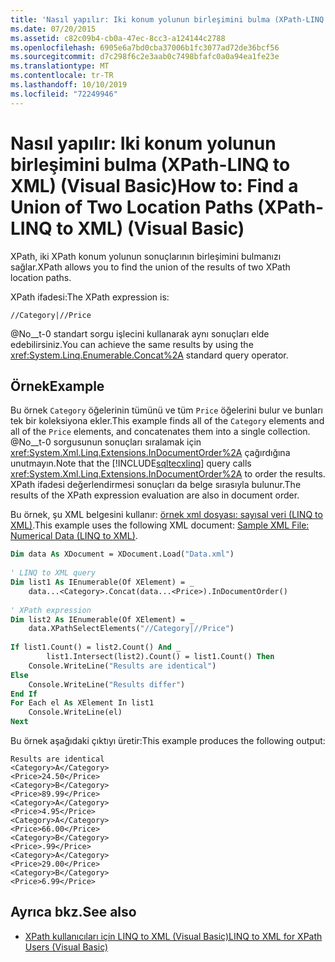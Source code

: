 ```yaml
---
title: 'Nasıl yapılır: Iki konum yolunun birleşimini bulma (XPath-LINQ to XML) (Visual Basic)'
ms.date: 07/20/2015
ms.assetid: c82c09b4-cb0a-47ec-8cc3-a124144c2788
ms.openlocfilehash: 6905e6a7bd0cba37006b1fc3077ad72de36bcf56
ms.sourcegitcommit: d7c298f6c2e3aab0c7498bfafc0a0a94ea1fe23e
ms.translationtype: MT
ms.contentlocale: tr-TR
ms.lasthandoff: 10/10/2019
ms.locfileid: "72249946"
---
```

# <a name="how-to-find-a-union-of-two-location-paths-xpath-linq-to-xml-visual-basic"></a><span data-ttu-id="fbfd0-102">Nasıl yapılır: Iki konum yolunun birleşimini bulma (XPath-LINQ to XML) (Visual Basic)</span><span class="sxs-lookup"><span data-stu-id="fbfd0-102">How to: Find a Union of Two Location Paths (XPath-LINQ to XML) (Visual Basic)</span></span>
<span data-ttu-id="fbfd0-103">XPath, iki XPath konum yolunun sonuçlarının birleşimini bulmanızı sağlar.</span><span class="sxs-lookup"><span data-stu-id="fbfd0-103">XPath allows you to find the union of the results of two XPath location paths.</span></span>  
  
 <span data-ttu-id="fbfd0-104">XPath ifadesi:</span><span class="sxs-lookup"><span data-stu-id="fbfd0-104">The XPath expression is:</span></span>  
  
 `//Category|//Price`  
  
 <span data-ttu-id="fbfd0-105">@No__t-0 standart sorgu işlecini kullanarak aynı sonuçları elde edebilirsiniz.</span><span class="sxs-lookup"><span data-stu-id="fbfd0-105">You can achieve the same results by using the <xref:System.Linq.Enumerable.Concat%2A> standard query operator.</span></span>  
  
## <a name="example"></a><span data-ttu-id="fbfd0-106">Örnek</span><span class="sxs-lookup"><span data-stu-id="fbfd0-106">Example</span></span>  
 <span data-ttu-id="fbfd0-107">Bu örnek `Category` öğelerinin tümünü ve tüm `Price` öğelerini bulur ve bunları tek bir koleksiyona ekler.</span><span class="sxs-lookup"><span data-stu-id="fbfd0-107">This example finds all of the `Category` elements and all of the `Price` elements, and concatenates them into a single collection.</span></span> <span data-ttu-id="fbfd0-108">@No__t-0 sorgusunun sonuçları sıralamak için <xref:System.Xml.Linq.Extensions.InDocumentOrder%2A> çağırdığına unutmayın.</span><span class="sxs-lookup"><span data-stu-id="fbfd0-108">Note that the [!INCLUDE[sqltecxlinq](~/includes/sqltecxlinq-md.md)] query calls <xref:System.Xml.Linq.Extensions.InDocumentOrder%2A> to order the results.</span></span> <span data-ttu-id="fbfd0-109">XPath ifadesi değerlendirmesi sonuçları da belge sırasıyla bulunur.</span><span class="sxs-lookup"><span data-stu-id="fbfd0-109">The results of the XPath expression evaluation are also in document order.</span></span>  
  
 <span data-ttu-id="fbfd0-110">Bu örnek, şu XML belgesini kullanır: [örnek xml dosyası: sayısal veri (LINQ to XML)](../../../../visual-basic/programming-guide/concepts/linq/sample-xml-file-numerical-data-linq-to-xml.md).</span><span class="sxs-lookup"><span data-stu-id="fbfd0-110">This example uses the following XML document: [Sample XML File: Numerical Data (LINQ to XML)](../../../../visual-basic/programming-guide/concepts/linq/sample-xml-file-numerical-data-linq-to-xml.md).</span></span>  
  
```vb  
Dim data As XDocument = XDocument.Load("Data.xml")  
  
' LINQ to XML query  
Dim list1 As IEnumerable(Of XElement) = _  
    data...<Category>.Concat(data...<Price>).InDocumentOrder()  
  
' XPath expression  
Dim list2 As IEnumerable(Of XElement) = _  
    data.XPathSelectElements("//Category|//Price")  
  
If list1.Count() = list2.Count() And _  
        list1.Intersect(list2).Count() = list1.Count() Then  
    Console.WriteLine("Results are identical")  
Else  
    Console.WriteLine("Results differ")  
End If  
For Each el As XElement In list1  
    Console.WriteLine(el)  
Next  
```  
  
 <span data-ttu-id="fbfd0-111">Bu örnek aşağıdaki çıktıyı üretir:</span><span class="sxs-lookup"><span data-stu-id="fbfd0-111">This example produces the following output:</span></span>  
  
```console
Results are identical  
<Category>A</Category>  
<Price>24.50</Price>  
<Category>B</Category>  
<Price>89.99</Price>  
<Category>A</Category>  
<Price>4.95</Price>  
<Category>A</Category>  
<Price>66.00</Price>  
<Category>B</Category>  
<Price>.99</Price>  
<Category>A</Category>  
<Price>29.00</Price>  
<Category>B</Category>  
<Price>6.99</Price>  
```  
  
## <a name="see-also"></a><span data-ttu-id="fbfd0-112">Ayrıca bkz.</span><span class="sxs-lookup"><span data-stu-id="fbfd0-112">See also</span></span>

- [<span data-ttu-id="fbfd0-113">XPath kullanıcıları için LINQ to XML (Visual Basic)</span><span class="sxs-lookup"><span data-stu-id="fbfd0-113">LINQ to XML for XPath Users (Visual Basic)</span></span>](../../../../visual-basic/programming-guide/concepts/linq/linq-to-xml-for-xpath-users.md)
